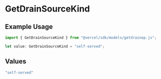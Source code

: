 # GetDrainSourceKind

## Example Usage

```typescript
import { GetDrainSourceKind } from "@vercel/sdk/models/getdrainop.js";

let value: GetDrainSourceKind = "self-served";
```

## Values

```typescript
"self-served"
```
